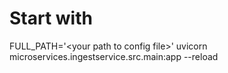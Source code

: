 # Start with
FULL_PATH='\<your path to config file\>' uvicorn microservices.ingestservice.src.main:app --reload
